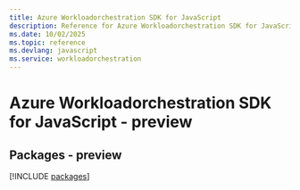 ```yaml
---
title: Azure Workloadorchestration SDK for JavaScript
description: Reference for Azure Workloadorchestration SDK for JavaScript
ms.date: 10/02/2025
ms.topic: reference
ms.devlang: javascript
ms.service: workloadorchestration
---
```

# Azure Workloadorchestration SDK for JavaScript - preview
## Packages - preview
[!INCLUDE [packages](workloadorchestration-index.md)]